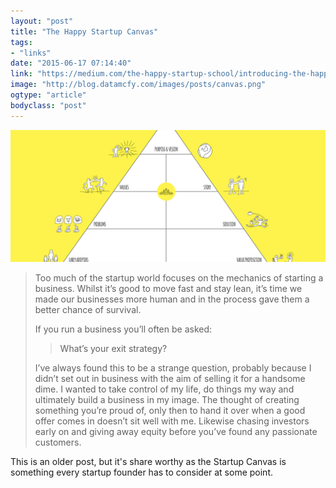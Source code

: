 ```yaml
---
layout: "post"
title: "The Happy Startup Canvas"
tags: 
- "links"
date: "2015-06-17 07:14:40"
link: "https://medium.com/the-happy-startup-school/introducing-the-happy-startup-canvas-76a71edc4af8"
image: "http://blog.datamcfy.com/images/posts/canvas.png"
ogtype: "article"
bodyclass: "post"
---
```


<div><div class="image splash">
	<img src="/images/posts/canvas.png" />
</div></div>

> Too much of the startup world focuses on the mechanics of starting a business. Whilst it’s good to move fast and stay lean, it’s time we made our businesses more human and in the process gave them a better chance of survival.
> 
> If you run a business you’ll often be asked:
> 
> > What’s your exit strategy?
> 
> I’ve always found this to be a strange question, probably because I didn’t set out in business with the aim of selling it for a handsome dime. I wanted to take control of my life, do things my way and ultimately build a business in my image. The thought of creating something you’re proud of, only then to hand it over when a good offer comes in doesn’t sit well with me. Likewise chasing investors early on and giving away equity before you’ve found any passionate customers.

This is an older post, but it's share worthy as the Startup Canvas is something every startup founder has to consider at some point.